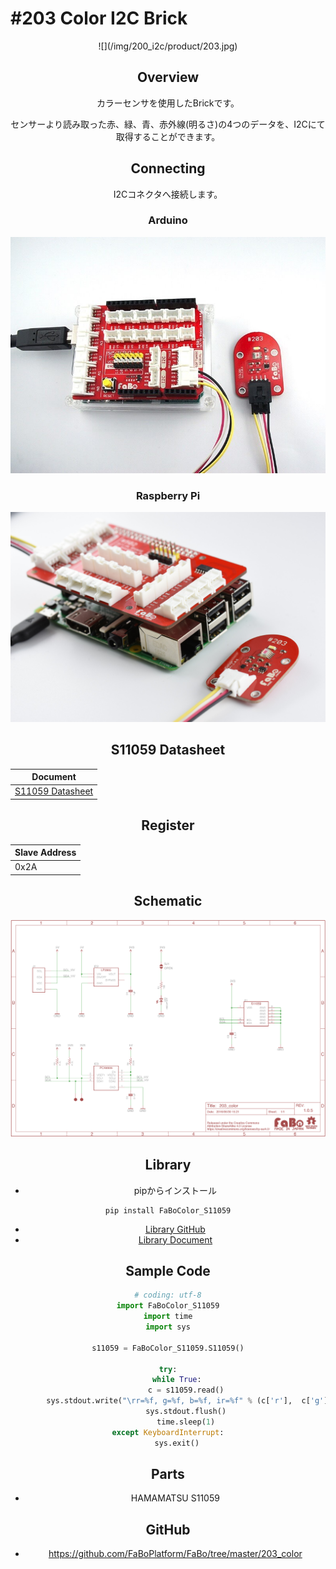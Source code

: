 # #203 Color I2C Brick

<center>![](/img/200_i2c/product/203.jpg)
<!--COLORME-->

## Overview
カラーセンサを使用したBrickです。

センサーより読み取った赤、緑、青、赤外線(明るさ)の4つのデータを、I2Cにて取得することができます。

## Connecting
I2Cコネクタへ接続します。

### Arduino
![](/img/200_i2c/connect/203_color_connect.jpg)

### Raspberry Pi
![](/img/200_i2c/connect/203_connect_with_rasppi.jpg)

## S11059 Datasheet
| Document |
| -- |
| [S11059 Datasheet](http://www.hamamatsu.com/resources/pdf/ssd/s11059-02dt_etc_kpic1082j.pdf) |

## Register
| Slave Address |
| -- |
| 0x2A |

## Schematic
![](/img/200_i2c/schematic/203_color.png)

## Library

- pipからインストール
```
pip install FaBoColor_S11059
```
- [Library GitHub](https://github.com/FaBoPlatform/FaBoColor-S11059-Python)
- [Library Document](http://fabo.io/doxygen/FaBoColor-S11059-Python/)

## Sample Code

```python
# coding: utf-8
import FaBoColor_S11059
import time
import sys

s11059 = FaBoColor_S11059.S11059()

try:
    while True:
        c = s11059.read()
        sys.stdout.write("\rr=%f, g=%f, b=%f, ir=%f" % (c['r'],  c['g'], c['b'], c['ir']))
        sys.stdout.flush()
        time.sleep(1)
except KeyboardInterrupt:
    sys.exit()
```

## Parts
- HAMAMATSU S11059

## GitHub
- https://github.com/FaBoPlatform/FaBo/tree/master/203_color
